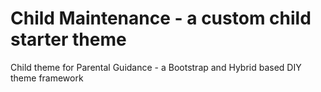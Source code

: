 # Child Maintenance - a custom child starter theme

Child theme for Parental Guidance - a Bootstrap and Hybrid based DIY theme framework
